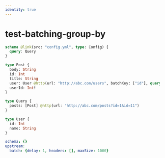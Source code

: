 ```yaml
---
identity: true
---
```


# test-batching-group-by

```graphql @config
schema @link(src: "config.yml", type: Config) {
  query: Query
}

type Post {
  body: String
  id: Int
  title: String
  user: User @http(url: "http://abc.com/users", batchKey: ["id"], query: [{key: "id", value: "{{.value.userId}}"}])
  userId: Int!
}

type Query {
  posts: [Post] @http(url: "http://abc.com/posts?id=1&id=11")
}

type User {
  id: Int
  name: String
}
```

```yml @file:config.yml
schema: {}
upstream:
  batch: {delay: 1, headers: [], maxSize: 1000}
```
